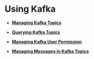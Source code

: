 # Using Kafka<a name="EN-US_TOPIC_0125375629"></a>

-   **[Managing Kafka Topics](managing-kafka-topics.md)**  

-   **[Querying Kafka Topics](querying-kafka-topics.md)**  

-   **[Managing Kafka User Permission](managing-kafka-user-permission.md)**  

-   **[Managing Messages in Kafka Topics](managing-messages-in-kafka-topics.md)**  



